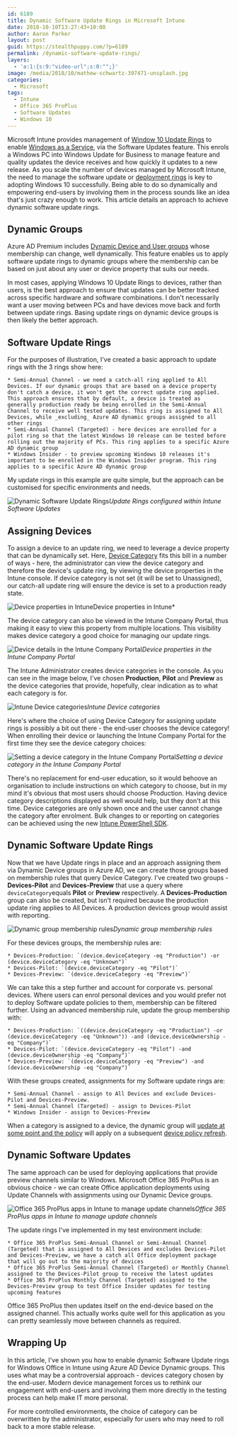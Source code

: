 ```yaml
---
id: 6189
title: Dynamic Software Update Rings in Microsoft Intune
date: 2018-10-10T13:27:43+10:00
author: Aaron Parker
layout: post
guid: https://stealthpuppy.com/?p=6189
permalink: /dynamic-software-update-rings/
layers:
  - 'a:1:{s:9:"video-url";s:0:"";}'
image: /media/2018/10/mathew-schwartz-397471-unsplash.jpg
categories:
  - Microsoft
tags:
  - Intune
  - Office 365 ProPlus
  - Software Updates
  - Windows 10
---
```

Microsoft Intune provides management of [Window 10 Update Rings](https://docs.microsoft.com/en-us/intune/windows-update-for-business-configure) to enable [Windows as a Service](https://docs.microsoft.com/en-us/windows/deployment/update/waas-overview#servicing-channels), via the Software Updates feature. This enrols a Windows PC into Windows Update for Business to manage feature and quality updates the device receives and how quickly it updates to a new release. As you scale the number of devices managed by Microsoft Intune, the need to manage the software update or [deployment rings](https://blog.juriba.com/windows-10-deployment-rings) is key to adopting Windows 10 successfully. Being able to do so dynamically and empowering end-users by involving them in the process sounds like an idea that's just crazy enough to work. This article details an approach to achieve dynamic software update rings.

## Dynamic Groups

Azure AD Premium includes [Dynamic Device and User groups](https://docs.microsoft.com/en-us/azure/active-directory/users-groups-roles/groups-create-rule) whose membership can change, well dynamically. This feature enables us to apply software update rings to dynamic groups where the membership can be based on just about any user or device property that suits our needs.

In most cases, applying Windows 10 Update Rings to devices, rather than users, is the best approach to ensure that updates can be better tracked across specific hardware and software combinations. I don't necessarily want a user moving between PCs and have devices move back and forth between update rings. Basing update rings on dynamic device groups is then likely the better approach.

## Software Update Rings

For the purposes of illustration, I've created a basic approach to update rings with the 3 rings show here:

    * Semi-Annual Channel - we need a catch-all ring applied to All Devices. If our dynamic groups that are based on a device property don't catch a device, it won't get the correct update ring applied. This approach ensures that by default, a device is treated as generally production ready be being enrolled in the Semi-Annual Channel to receive well tested updates. This ring is assigned to All Devices, while _excluding_ Azure AD dynamic groups assigned to all other rings
    * Semi-Annual Channel (Targeted) - here devices are enrolled for a pilot ring so that the latest Windows 10 release can be tested before rolling out the majority of PCs. This ring applies to a specific Azure AD dynamic group
    * Windows Insider - to preview upcoming Windows 10 releases it's important to be enrolled in the Windows Insider program. This ring applies to a specific Azure AD dynamic group

My update rings in this example are quite simple, but the approach can be customised for specific environments and needs.

![Dynamic Software Update Rings]({{site.baseurl}}/media/2018/10/SoftwareUpdateRings.png)*Update Rings configured within Intune Software Updates*

## Assigning Devices

To assign a device to an update ring, we need to leverage a device property that can be dynamically set. Here, [Device Category](https://docs.microsoft.com/en-us/intune/device-group-mapping) fits this bill in a number of ways - here, the administrator can view the device category and therefore the device's update ring, by viewing the device properties in the Intune console. If device category is not set (it will be set to Unassigned), our catch-all update ring will ensure the device is set to a production ready state.

![Device properties in Intune]({{site.baseurl}}/media/2018/10/IntuneDeviceProperties.png)Device properties in Intune*

The device category can also be viewed in the Intune Company Portal, thus making it easy to view this property from multiple locations. This visibility makes device category a good choice for managing our update rings.

![Device details in the Intune Company Portal]({{site.baseurl}}/media/2018/10/IntuneCompanyPortalDeviceDetails.png)*Device properties in the Intune Company Portal*

The Intune Administrator creates device categories in the console. As you can see in the image below, I've chosen **Production**, **Pilot** and **Preview** as the device categories that provide, hopefully, clear indication as to what each category is for.

![Intune Device categories]({{site.baseurl}}/media/2018/10/IntuneDevcecategories.png)*Intune Device categories*

Here's where the choice of using Device Category for assigning update rings is possibly a bit out there - the end-user chooses the device category! When enrolling their device or launching the Intune Company Portal for the first time they see the device category choices:

![Setting a device category in the Intune Company Portal]({{site.baseurl}}/media/2018/10/IntuneCompanyPortalDeviceCategory.png)*Setting a device category in the Intune Company Portal*

There's no replacement for end-user education, so it would behoove an organisation to include instructions on which category to choose, but in my mind it's obvious that most users should choose Production. Having device category descriptions displayed as well would help, but they don't at this time. Device categories are only shown once and the user cannot change the category after enrolment. Bulk changes to or reporting on categories can be achieved using the new [Intune PowerShell SDK](https://github.com/Microsoft/Intune-PowerShell-SDK).

## Dynamic Software Update Rings

Now that we have Update rings in place and an approach assigning them via Dynamic Device groups in Azure AD, we can create those groups based on membership rules that query Device Category. I've created two groups - **Devices-Pilot** and **Devices-Preview** that use a query where `deviceCategory`equals **Pilot** or **Preview** respectively. A **Devices-Production** group can also be created, but isn't required because the production update ring applies to All Devices. A production devices group would assist with reporting.

![Dynamic group membership rules]({{site.baseurl}}/media/2018/10/DynamicGroupRule.png)*Dynamic group membership rules*

For these devices groups, the membership rules are:

    * Devices-Production: `(device.deviceCategory -eq "Production") -or (device.deviceCategory -eq "Unknown")`
    * Devices-Pilot: `(device.deviceCategory -eq "Pilot")`
    * Devices-Preview: `(device.deviceCategory -eq "Preview")`

We can take this a step further and account for corporate vs. personal devices. Where users can enrol personal devices and you would prefer not to deploy Software update policies to them, membership can be filtered further. Using an advanced membership rule, update the group membership with:

    * Devices-Production: `((device.deviceCategory -eq "Production") -or (device.deviceCategory -eq "Unknown")) -and (device.deviceOwnership -eq "Company")`
    * Devices-Pilot: `(device.deviceCategory -eq "Pilot") -and (device.deviceOwnership -eq "Company")`
    * Devices-Preview: `(device.deviceCategory -eq "Preview") -and (device.deviceOwnership -eq "Company")`

With these groups created, assignments for my Software update rings are:

    * Semi-Annual Channel - assign to All Devices and exclude Devices-Pilot and Devices-Preview. 
    * Semi-Annual Channel (Targeted) - assign to Devices-Pilot
    * Windows Insider - assign to Devices-Preview

When a category is assigned to a device, the dynamic group will [update at some point and the policy](https://docs.microsoft.com/en-us/azure/active-directory/users-groups-roles/groups-troubleshooting) will apply on a subsequent [device policy refresh](https://docs.microsoft.com/en-au/intune/manage-settings-and-features-on-your-devices-with-microsoft-intune-policies).

## Dynamic Software Updates

The same approach can be used for deploying applications that provide preview channels similar to Windows. Microsoft Office 365 ProPlus is an obvious choice - we can create Office application deployments using Update Channels with assignments using our Dynamic Device groups.

![Office 365 ProPlus apps in Intune to manage update channels]({{site.baseurl}}/media/2018/10/Office365ProPlus.png)*Office 365 ProPlus apps in Intune to manage update channels*

The update rings I've implemented in my test environment include:

    * Office 365 ProPlus Semi-Annual Channel or Semi-Annual Channel (Targeted) that is assigned to All Devices and excludes Devices-Pilot and Devices-Preview, we have a catch all Office deployment package that will go out to the majority of devices
    * Office 365 ProPlus Semi-Annual Channel (Targeted) or Monthly Channel assigned to the Devices-Pilot group to receive the latest updates
    * Office 365 ProPlus Monthly Channel (Targeted) assigned to the Devices-Preview group to test Office Insider updates for testing upcoming features

Office 365 ProPlus then updates itself on the end-device based on the assigned channel. This actually works quite well for this application as you can pretty seamlessly move between channels as required.

## Wrapping Up

In this article, I've shown you how to enable dynamic Software Update rings for Windows Office in Intune using Azure AD Device Dynamic groups. This uses what may be a controversial approach - devices category chosen by the end-user. Modern device management forces us to rethink our engagement with end-users and involving them more directly in the testing process can help make IT more personal.

For more controlled environments, the choice of category can be overwritten by the administrator, especially for users who may need to roll back to a more stable release.
